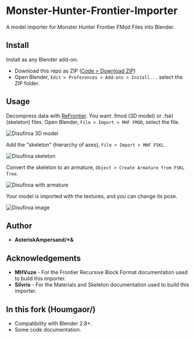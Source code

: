 # Monster-Hunter-Frontier-Importer

A model importer for Monster Hunter Frontier FMod Files into Blender.

## Install

Install as any Blender add-on:

- Download this repo as ZIP ([Code > Download ZIP](https://github.com/Houmgaor/Monster-Hunter-Frontier-Importer/archive/refs/heads/main.zip))
- Open Blender, ``Edit > Preferences > Add-ons > Install...`` select the ZIP folder.

## Usage

Decompress data with [ReFrontier](https://github.com/Houmgaor/ReFrontier).
You want .fmod (3D model) or .fskl (skeleton) files.
Open Blender, ``File > Import > MHF FMOD``, select the file.

![Disufiroa 3D model](https://github.com/Houmgaor/Monster-Hunter-Frontier-Importer/assets/35099109/f9ebbd8f-2ccd-418b-ae0b-c1cfedbfcf68)

Add the "skeleton" (hierarchy of axes), ``File > Import > MHF FSKL``.
  
![Disufiroa skeleton](https://github.com/Houmgaor/Monster-Hunter-Frontier-Importer/assets/35099109/6e4461a3-f65b-45c6-b3cc-509edafb76df)

Convert the skeleton to an armature, ``Object > Create Armature from FSKL Tree``.

![Disufiroa with armature](https://github.com/Houmgaor/Monster-Hunter-Frontier-Importer/assets/35099109/4d4dbf43-ae29-4d32-9af8-c3be6d85f1ff)

Your model is imported with the textures, and you can change its pose.

![Disufiroa image](https://github.com/Houmgaor/Monster-Hunter-Frontier-Importer/assets/35099109/2c9f9223-3296-437e-856b-446cfb1cf2a7)

## Author

* **AsteriskAmpersand/\*&**

## Acknowledgements

* **MHVuze** - For the Frontier Recursive Block Format documentation used to build this importer.
* **Silvris** - For the Materials and Skeleton documentation used to build this importer.

## In this fork (Houmgaor/)

- Compatibility with Blender 2.8+.
- Some code documentation.
